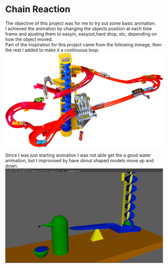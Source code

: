 # Chain Reaction<br />
The objective of this project was for me to try out some basic animation.<br />
I achieved the animation by changing the objects position at each time frame and ajusting them to easyin, easyout,hard drop, etc, depending on how the object moved.<br />
Part of the inspiration for this project came from the following inmage, then the rest I added to make it a continuous loop:<br />
<img src="sourceimages/Track.jpeg" width="500" height="300">

Since I was just starting animation I was not able get the a good water animation, but I improvised by have donut shaped models move up and down.<br />
<img src="images/ChainReaction.png" width="500" height="300">
